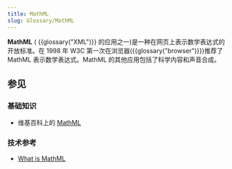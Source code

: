 ```yaml
---
title: MathML
slug: Glossary/MathML
---
```


**MathML** ( {{glossary("XML")}} 的应用之一)是一种在网页上表示数学表达式的开放标准。在 1998 年 W3C 第一次在浏览器({{glossary("browser")}})推荐了 MathML 表示数学表达式。MathML 的其他应用包括了科学内容和声音合成。

## 参见

### 基础知识

- 维基百科上的 [MathML](https://zh.wikipedia.org/wiki/MathML)

### 技术参考

- [What is MathML](https://www.w3.org/Math/whatIsMathML.html)

